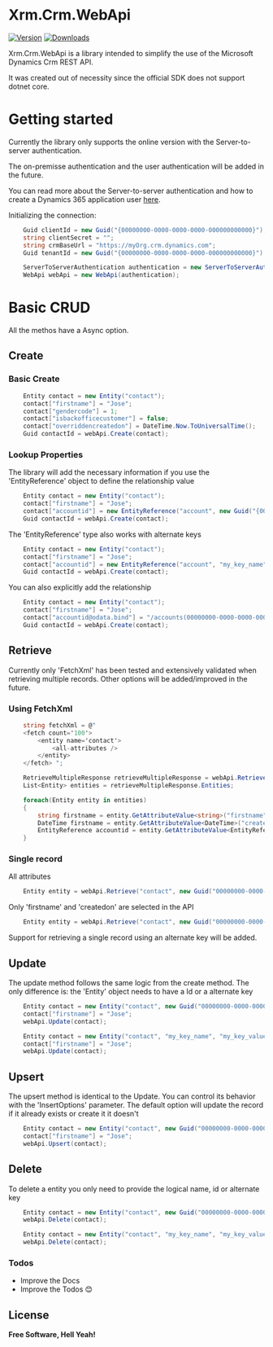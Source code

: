 # Xrm.Crm.WebApi

[![Version](https://img.shields.io/nuget/vpre/Xrm.Crm.WebApi.svg)](https://www.nuget.org/packages/Xrm.Crm.WebApi)
[![Downloads](https://img.shields.io/nuget/dt/Xrm.Crm.WebApi.svg)](https://www.nuget.org/packages/Xrm.Crm.WebApi)

Xrm.Crm.WebApi is a library intended to simplify the use of the Microsoft Dynamics Crm REST API.

It was created out of necessity since the official SDK does not support dotnet core.

# Getting started

Currently the library only supports the online version with the Server-to-server authentication.

The on-premisse authentication and the user authentication will be added in the future.

You can read more about the Server-to-server authentication and how to create a Dynamics 365 application user [here](<https://docs.microsoft.com/en-us/previous-versions/dynamicscrm-2016/developers-guide/mt790170(v=crm.8)>).

Initializing the connection:

```c#
    Guid clientId = new Guid("{00000000-0000-0000-0000-000000000000}");
    string clientSecret = "";
    string crmBaseUrl = "https://myOrg.crm.dynamics.com";
    Guid tenantId = new Guid("{00000000-0000-0000-0000-000000000000}");

    ServerToServerAuthentication authentication = new ServerToServerAuthentication(clientId,clientSecret, crmBaseUrl, tenantId);
    WebApi webApi = new WebApi(authentication);
```

# Basic CRUD

All the methos have a Async option.

## Create

### Basic Create

```c#
    Entity contact = new Entity("contact");
    contact["firstname"] = "Jose";
    contact["gendercode"] = 1;
    contact["isbackofficecustomer"] = false;
    contact["overriddencreatedon"] = DateTime.Now.ToUniversalTime();
    Guid contactId = webApi.Create(contact);
```

### Lookup Properties

The library will add the necessary information if you use the 'EntityReference' object to define the relationship value

```c#
    Entity contact = new Entity("contact");
    contact["firstname"] = "Jose";
    contact["accountid"] = new EntityReference("account", new Guid("{00000000-0000-0000-0000-000000000000}"));
    Guid contactId = webApi.Create(contact);
```

The 'EntityReference' type also works with alternate keys

```c#
    Entity contact = new Entity("contact");
    contact["firstname"] = "Jose";
    contact["accountid"] = new EntityReference("account", "my_key_name", "my_value");
    Guid contactId = webApi.Create(contact);
```

You can also explicitly add the relationship

```c#
    Entity contact = new Entity("contact");
    contact["firstname"] = "Jose";
    contact["accountid@odata.bind"] = "/accounts(00000000-0000-0000-0000-000000000000)";
    Guid contactId = webApi.Create(contact);
```

## Retrieve

Currently only 'FetchXml' has been tested and extensively validated when retrieving multiple records.
Other options will be added/improved in the future.

### Using FetchXml
```c#
    string fetchXml = @"
    <fetch count='100'>
        <entity name='contact'>
            <all-attributes />
        </entity>
    </fetch> ";

    RetrieveMultipleResponse retrieveMultipleResponse = webApi.RetrieveMultiple(fetchXml);
    List<Entity> entities = retrieveMultipleResponse.Entities;

    foreach(Entity entity in entities)
    {
        string firstname = entity.GetAttributeValue<string>("firstname");
        DateTime firstname = entity.GetAttributeValue<DateTime>("createdon");
        EntityReference accountid = entity.GetAttributeValue<EntityReference>("accountid");
    }
```

### Single record

All attributes
```c#
    Entity entity = webApi.Retrieve("contact", new Guid("00000000-0000-0000-0000-000000000000"));
```
Only 'firstname' and 'createdon' are selected in the API
```c#
    Entity entity = webApi.Retrieve("contact", new Guid("00000000-0000-0000-0000-000000000000"), "firstname", "createdon");
```

Support for retrieving a single record using an alternate key will be added.

## Update

The update method follows the same logic from the create method. The only difference is: the 'Entity' object needs to have a Id or a alternate key

```c#
    Entity contact = new Entity("contact", new Guid("00000000-0000-0000-0000-000000000000"));
    contact["firstname"] = "Jose";
    webApi.Update(contact);
```

```c#
    Entity contact = new Entity("contact", "my_key_name", "my_key_value");
    contact["firstname"] = "Jose";
    webApi.Update(contact);
```
## Upsert

The upsert method is identical to the Update. You can control its behavior with the 'InsertOptions' parameter. The default option will update the record if it already exists or create it it doesn't 

```c#
    Entity contact = new Entity("contact", new Guid("00000000-0000-0000-0000-000000000000"));
    contact["firstname"] = "Jose";
    webApi.Upsert(contact);
```

## Delete

To delete a entity you only need to provide the logical name, id or alternate key

```c#
    Entity contact = new Entity("contact", new Guid("00000000-0000-0000-0000-000000000000"));
    webApi.Delete(contact);
```

```c#
    Entity contact = new Entity("contact", "my_key_name", "my_key_value");
    webApi.Delete(contact);
```


### Todos

-   Improve the Docs
-   Improve the Todos 😊

## License

**Free Software, Hell Yeah!**
